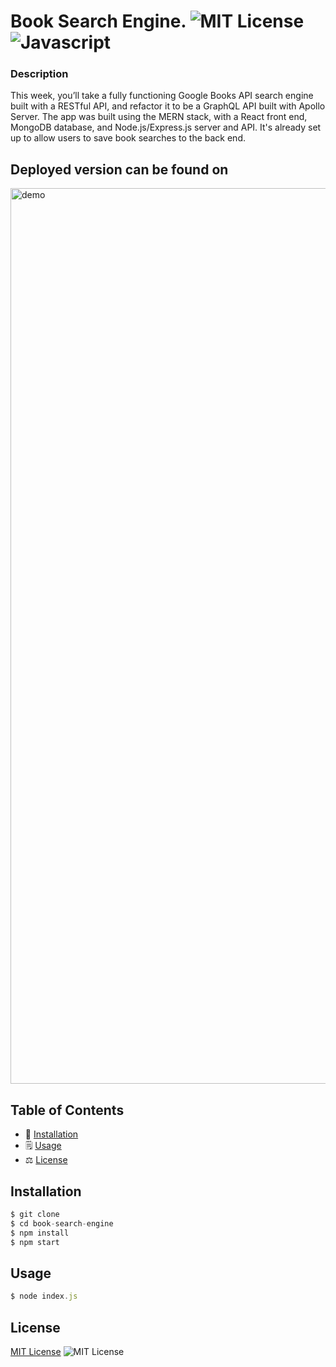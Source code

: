 # Book Search Engine.  ![MIT License](https://img.shields.io/badge/mit-brightgreen) ![Javascript](https://img.shields.io/github/languages/top/nielsenjared/badmath)

### Description
This week, you’ll take a fully functioning Google Books API search engine built with a RESTful API, and refactor it to be a GraphQL API built with Apollo Server. The app was built using the MERN stack, with a React front end, MongoDB database, and Node.js/Express.js server and API. It's already set up to allow users to save book searches to the back end.
  
## Deployed version can be found on 

<img width="1433" alt="demo" src="https://user-images.githubusercontent.com/13324397/116847510-4f6bf100-abb0-11eb-8d9e-0493767811ae.png">

## Table of Contents 
* 🔧 [Installation](#installation)
* 🗒️ [Usage](#usage)
* ⚖️  [License](#license)

## Installation
```typescript
$ git clone 
$ cd book-search-engine
$ npm install
$ npm start
```
  
## Usage 
```typescript
$ node index.js
```
  
##  License

 <a href="http://choosealicense.com/licenses/mit/" target="_blank">MIT License</a> ![MIT License](https://img.shields.io/badge/mit-brightgreen) 


